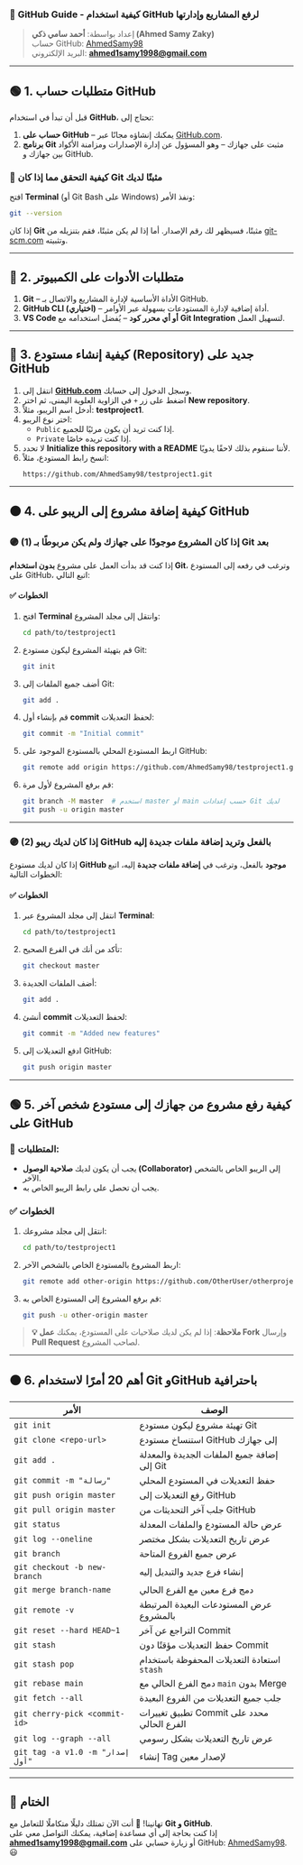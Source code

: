 ### 📌 **GitHub Guide - كيفية استخدام GitHub لرفع المشاريع وإدارتها**
> إعداد بواسطة: **أحمد سامي ذكي (Ahmed Samy Zaky)**  
> حساب GitHub: [AhmedSamy98](https://github.com/AhmedSamy98)  
> البريد الإلكتروني: **ahmed1samy1998@gmail.com**

---

## 🟢 **1. متطلبات حساب GitHub**
قبل أن تبدأ في استخدام **GitHub**، تحتاج إلى:
1. **حساب على GitHub** – يمكنك إنشاؤه مجانًا عبر [GitHub.com](https://github.com/).
2. **برنامج Git** مثبت على جهازك – وهو المسؤول عن إدارة الإصدارات ومزامنة الأكواد بين جهازك و GitHub.

### **🔹 كيفية التحقق مما إذا كان Git مثبتًا لديك**
افتح **Terminal** (أو Git Bash على Windows) ونفذ الأمر:

```bash
git --version
```

إذا كان **Git** مثبتًا، فسيظهر لك رقم الإصدار. أما إذا لم يكن مثبتًا، فقم بتنزيله من [git-scm.com](https://git-scm.com/) وتثبيته.

---

## 🔵 **2. متطلبات الأدوات على الكمبيوتر**
1. **Git** – الأداة الأساسية لإدارة المشاريع والاتصال بـ GitHub.
2. **GitHub CLI (اختياري)** – أداة إضافية لإدارة المستودعات بسهولة عبر الأوامر.
3. **VS Code أو أي محرر كود** – يُفضل استخدامه مع **Git Integration** لتسهيل العمل.

---

## 🔴 **3. كيفية إنشاء مستودع (Repository) جديد على GitHub**
1. انتقل إلى **[GitHub.com](https://github.com/)** وسجل الدخول إلى حسابك.
2. اضغط على زر `+` في الزاوية العلوية اليمنى، ثم اختر **New repository**.
3. أدخل اسم الريبو، مثلاً: **testproject1**.
4. اختر نوع الريبو:
   - `Public` إذا كنت تريد أن يكون مرئيًا للجميع.
   - `Private` إذا كنت تريده خاصًا.
5. لا تحدد **Initialize this repository with a README** لأننا سنقوم بذلك لاحقًا يدويًا.
6. انسخ رابط المستودع، مثلاً:
   ```
   https://github.com/AhmedSamy98/testproject1.git
   ```

---

## 🟠 **4. كيفية إضافة مشروع إلى الريبو على GitHub**
### 🟣 **(1) إذا كان المشروع موجودًا على جهازك ولم يكن مربوطًا بـ Git بعد**
إذا كنت قد بدأت العمل على مشروع **بدون استخدام Git**، وترغب في رفعه إلى المستودع على GitHub، اتبع التالي:

#### ✅ **الخطوات**
1. افتح **Terminal** وانتقل إلى مجلد المشروع:
   ```bash
   cd path/to/testproject1
   ```
2. قم بتهيئة المشروع ليكون مستودع Git:
   ```bash
   git init
   ```
3. أضف جميع الملفات إلى Git:
   ```bash
   git add .
   ```
4. قم بإنشاء أول **commit** لحفظ التعديلات:
   ```bash
   git commit -m "Initial commit"
   ```
5. اربط المستودع المحلي بالمستودع الموجود على GitHub:
   ```bash
   git remote add origin https://github.com/AhmedSamy98/testproject1.git
   ```
6. قم برفع المشروع لأول مرة:
   ```bash
   git branch -M master  # استخدم master أو main حسب إعدادات Git لديك
   git push -u origin master
   ```

---

### 🟣 **(2) إذا كان لديك ريبو GitHub بالفعل وتريد إضافة ملفات جديدة إليه**
إذا كان لديك مستودع **GitHub موجود** بالفعل، وترغب في **إضافة ملفات جديدة** إليه، اتبع الخطوات التالية:

#### ✅ **الخطوات**
1. انتقل إلى مجلد المشروع عبر **Terminal**:
   ```bash
   cd path/to/testproject1
   ```
2. تأكد من أنك في الفرع الصحيح:
   ```bash
   git checkout master
   ```
3. أضف الملفات الجديدة:
   ```bash
   git add .
   ```
4. أنشئ **commit** لحفظ التعديلات:
   ```bash
   git commit -m "Added new features"
   ```
5. ادفع التعديلات إلى GitHub:
   ```bash
   git push origin master
   ```

---

## 🟢 **5. كيفية رفع مشروع من جهازك إلى مستودع شخص آخر على GitHub**
### **🔹 المتطلبات:**
- يجب أن يكون لديك **صلاحية الوصول (Collaborator)** إلى الريبو الخاص بالشخص الآخر.
- يجب أن تحصل على رابط الريبو الخاص به.

### ✅ **الخطوات**
1. انتقل إلى مجلد مشروعك:
   ```bash
   cd path/to/testproject1
   ```
2. اربط المشروع بالمستودع الخاص بالشخص الآخر:
   ```bash
   git remote add other-origin https://github.com/OtherUser/otherproject.git
   ```
3. قم برفع المشروع إلى المستودع الخاص به:
   ```bash
   git push -u other-origin master
   ```

> **💡 ملاحظة**: إذا لم يكن لديك صلاحيات على المستودع، يمكنك **عمل Fork** وإرسال **Pull Request** لصاحب المشروع.

---

## 🟠 **6. أهم 20 أمرًا لاستخدام Git وGitHub باحترافية**
| الأمر | الوصف |
|-------|-------|
| `git init` | تهيئة مشروع ليكون مستودع Git |
| `git clone <repo-url>` | استنساخ مستودع GitHub إلى جهازك |
| `git add .` | إضافة جميع الملفات الجديدة والمعدلة إلى Git |
| `git commit -m "رسالة"` | حفظ التعديلات في المستودع المحلي |
| `git push origin master` | رفع التعديلات إلى GitHub |
| `git pull origin master` | جلب آخر التحديثات من GitHub |
| `git status` | عرض حالة المستودع والملفات المعدلة |
| `git log --oneline` | عرض تاريخ التعديلات بشكل مختصر |
| `git branch` | عرض جميع الفروع المتاحة |
| `git checkout -b new-branch` | إنشاء فرع جديد والتبديل إليه |
| `git merge branch-name` | دمج فرع معين مع الفرع الحالي |
| `git remote -v` | عرض المستودعات البعيدة المرتبطة بالمشروع |
| `git reset --hard HEAD~1` | التراجع عن آخر Commit |
| `git stash` | حفظ التعديلات مؤقتًا دون Commit |
| `git stash pop` | استعادة التعديلات المحفوظة باستخدام `stash` |
| `git rebase main` | دمج الفرع الحالي مع `main` بدون Merge |
| `git fetch --all` | جلب جميع التعديلات من الفروع البعيدة |
| `git cherry-pick <commit-id>` | تطبيق تغييرات Commit محدد على الفرع الحالي |
| `git log --graph --all` | عرض تاريخ التعديلات بشكل رسومي |
| `git tag -a v1.0 -m "إصدار أول"` | إنشاء Tag لإصدار معين |

---

## 🚀 **الختام**
تهانينا! 🎉 أنت الآن تمتلك دليلًا متكاملًا للتعامل مع **Git و GitHub**.  
إذا كنت بحاجة إلى أي مساعدة إضافية، يمكنك التواصل معي على **ahmed1samy1998@gmail.com** أو زيارة حسابي على GitHub: [AhmedSamy98](https://github.com/AhmedSamy98). 😃